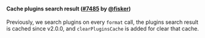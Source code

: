 #### Cache plugins search result ([#7485](https://github.com/prettier/prettier/pull/7485) by [@fisker](https://github.com/fisker))

Previously, we search plugins on every `format` call, the plugins search result is cached since v2.0.0, and `clearPluginsCache` is added for clear that cache.